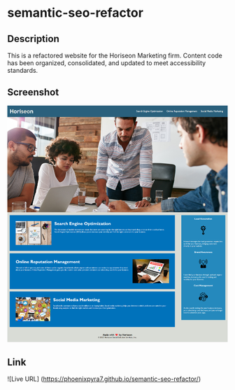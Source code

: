 # semantic-seo-refactor

## Description

This is a refactored website for the Horiseon Marketing firm. Content code has been organized, consolidated, and updated to meet accessibility standards.

## Screenshot

![Screenshot of SEO refactor](Screenshots/image.png)




## Link 

![Live URL] (https://phoenixpyra7.github.io/semantic-seo-refactor/)
